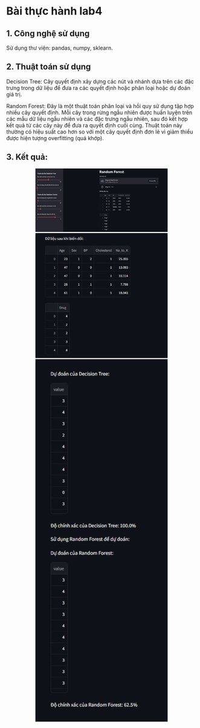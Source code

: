 # Bài thực hành lab4
## 1. Công nghệ sử dụng
Sử dụng thư viện: pandas, numpy, sklearn.

## 2. Thuật toán sử dụng
Decision Tree: Cây quyết định xây dựng các nút và nhánh dựa trên các đặc trưng trong dữ liệu để đưa ra các quyết định hoặc phân loại hoặc dự đoán giá trị. 

Random Forest: Đây là một thuật toán phân loại và hồi quy sử dụng tập hợp nhiều cây quyết định. Mỗi cây trong rừng ngẫu nhiên được huấn luyện trên các mẫu dữ liệu ngẫu nhiên và các đặc trưng ngẫu nhiên, sau đó kết hợp kết quả từ các cây này để đưa ra quyết định cuối cùng. Thuật toán này thường có hiệu suất cao hơn so với một cây quyết định đơn lẻ vì giảm thiểu được hiện tượng overfitting (quá khớp).

## 3. Kết quả:
<p align="center">
    <img src="https://github.com/SaikySu/Machine-Learning-VLU-241/blob/main/Lab4/img/img1.png" width=350>
    <img src="https://github.com/SaikySu/Machine-Learning-VLU-241/blob/main/Lab4/img/img2.png" width=350>
    <img src="https://github.com/SaikySu/Machine-Learning-VLU-241/blob/main/Lab4/img/img3.png" width=350>
</p>